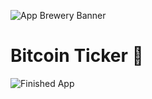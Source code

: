 ![App Brewery Banner](https://github.com/londonappbrewery/Images/blob/master/AppBreweryBanner.png)

# Bitcoin Ticker 🤑

![Finished App](https://github.com/londonappbrewery/Images/blob/master/bitcoin-flutter-demo.gif)
